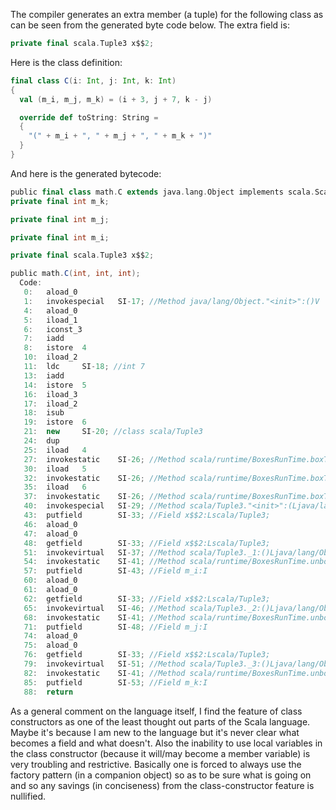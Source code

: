 The compiler generates an extra member (a tuple) for the following class as can be seen from the generated byte code below.
The extra field is:
```scala
private final scala.Tuple3 x$$2;
```

Here is the class definition:
```scala
final class C(i: Int, j: Int, k: Int)
{
  val (m_i, m_j, m_k) = (i + 3, j + 7, k - j)

  override def toString: String =
  {
    "(" + m_i + ", " + m_j + ", " + m_k + ")"
  }
}
```

And here is the generated bytecode:
```scala
public final class math.C extends java.lang.Object implements scala.ScalaObject{
private final int m_k;

private final int m_j;

private final int m_i;

private final scala.Tuple3 x$$2;

public math.C(int, int, int);
  Code:
   0:   aload_0
   1:   invokespecial   SI-17; //Method java/lang/Object."<init>":()V
   4:   aload_0
   5:   iload_1
   6:   iconst_3
   7:   iadd
   8:   istore  4
   10:  iload_2
   11:  ldc     SI-18; //int 7
   13:  iadd
   14:  istore  5
   16:  iload_3
   17:  iload_2
   18:  isub
   19:  istore  6
   21:  new     SI-20; //class scala/Tuple3
   24:  dup
   25:  iload   4
   27:  invokestatic    SI-26; //Method scala/runtime/BoxesRunTime.boxToInteger:(I)Ljava/lang/Integer;
   30:  iload   5
   32:  invokestatic    SI-26; //Method scala/runtime/BoxesRunTime.boxToInteger:(I)Ljava/lang/Integer;
   35:  iload   6
   37:  invokestatic    SI-26; //Method scala/runtime/BoxesRunTime.boxToInteger:(I)Ljava/lang/Integer;
   40:  invokespecial   SI-29; //Method scala/Tuple3."<init>":(Ljava/lang/Object;Ljava/lang/Object;Ljava/lang/Object;)V
   43:  putfield        SI-33; //Field x$$2:Lscala/Tuple3;
   46:  aload_0
   47:  aload_0
   48:  getfield        SI-33; //Field x$$2:Lscala/Tuple3;
   51:  invokevirtual   SI-37; //Method scala/Tuple3._1:()Ljava/lang/Object;
   54:  invokestatic    SI-41; //Method scala/runtime/BoxesRunTime.unboxToInt:(Ljava/lang/Object;)I
   57:  putfield        SI-43; //Field m_i:I
   60:  aload_0
   61:  aload_0
   62:  getfield        SI-33; //Field x$$2:Lscala/Tuple3;
   65:  invokevirtual   SI-46; //Method scala/Tuple3._2:()Ljava/lang/Object;
   68:  invokestatic    SI-41; //Method scala/runtime/BoxesRunTime.unboxToInt:(Ljava/lang/Object;)I
   71:  putfield        SI-48; //Field m_j:I
   74:  aload_0
   75:  aload_0
   76:  getfield        SI-33; //Field x$$2:Lscala/Tuple3;
   79:  invokevirtual   SI-51; //Method scala/Tuple3._3:()Ljava/lang/Object;
   82:  invokestatic    SI-41; //Method scala/runtime/BoxesRunTime.unboxToInt:(Ljava/lang/Object;)I
   85:  putfield        SI-53; //Field m_k:I
   88:  return
```

As a general comment on the language itself, I find the feature of class constructors as one of the least thought out parts of the Scala language.  Maybe it's because I am new to the language but it's never clear what becomes a field and what doesn't.  Also the inability to use local variables in the class constructor (because it will/may become a member variable) is very troubling and restrictive.  Basically one is forced to always use the factory pattern (in a companion object) so as to be sure what is going on and so any savings (in conciseness) from the class-constructor feature is nullified.
